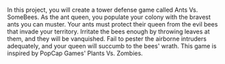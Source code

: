 In this project, you will create a tower defense game called Ants Vs. SomeBees. 
As the ant queen, you populate your colony with the bravest ants you can muster. 
Your ants must protect their queen from the evil bees that invade your territory. 
Irritate the bees enough by throwing leaves at them, and they will be vanquished. 
Fail to pester the airborne intruders adequately, and your queen will succumb to the bees' wrath. 
This game is inspired by PopCap Games' Plants Vs. Zombies.
